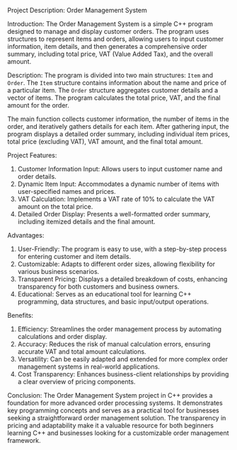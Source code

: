 Project Description: Order Management System

Introduction:
The Order Management System is a simple C++ program designed to manage and display customer orders. The program uses structures to represent items and orders, allowing users to input customer information, item details, and then generates a comprehensive order summary, including total price, VAT (Value Added Tax), and the overall amount.

Description:
The program is divided into two main structures: `Item` and `Order`. The `Item` structure contains information about the name and price of a particular item. The `Order` structure aggregates customer details and a vector of items. The program calculates the total price, VAT, and the final amount for the order.

The main function collects customer information, the number of items in the order, and iteratively gathers details for each item. After gathering input, the program displays a detailed order summary, including individual item prices, total price (excluding VAT), VAT amount, and the final total amount.

Project Features:
1. Customer Information Input: Allows users to input customer name and order details.
2. Dynamic Item Input: Accommodates a dynamic number of items with user-specified names and prices.
3. VAT Calculation: Implements a VAT rate of 10% to calculate the VAT amount on the total price.
4. Detailed Order Display: Presents a well-formatted order summary, including itemized details and the final amount.

Advantages:
1. User-Friendly: The program is easy to use, with a step-by-step process for entering customer and item details.
2. Customizable: Adapts to different order sizes, allowing flexibility for various business scenarios.
3. Transparent Pricing: Displays a detailed breakdown of costs, enhancing transparency for both customers and business owners.
4. Educational: Serves as an educational tool for learning C++ programming, data structures, and basic input/output operations.

Benefits:
1. Efficiency: Streamlines the order management process by automating calculations and order display.
2. Accuracy: Reduces the risk of manual calculation errors, ensuring accurate VAT and total amount calculations.
3. Versatility: Can be easily adapted and extended for more complex order management systems in real-world applications.
4. Cost Transparency: Enhances business-client relationships by providing a clear overview of pricing components.

Conclusion:
The Order Management System project in C++ provides a foundation for more advanced order processing systems. It demonstrates key programming concepts and serves as a practical tool for businesses seeking a straightforward order management solution. The transparency in pricing and adaptability make it a valuable resource for both beginners learning C++ and businesses looking for a customizable order management framework.
